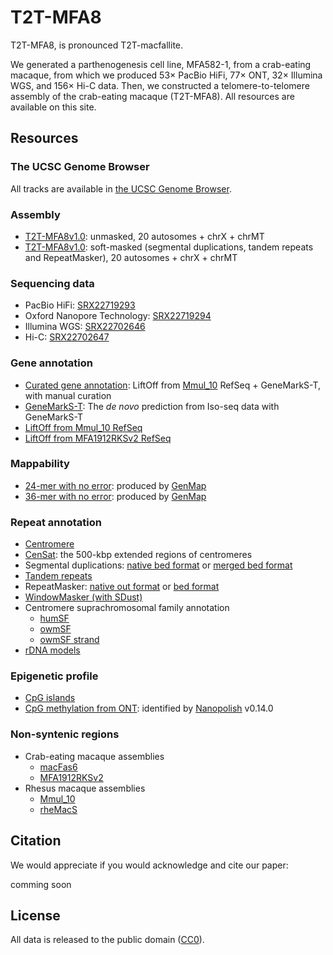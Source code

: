 # T2T-MFA8

T2T-MFA8, is pronounced T2T-macfallite.

We generated a parthenogenesis cell line, MFA582-1, from a crab-eating macaque, from which we produced 53× PacBio HiFi, 77× ONT, 32× Illumina WGS, and 156× Hi-C data. Then, we constructed a telomere-to-telomere assembly of the crab-eating macaque (T2T-MFA8). All resources are available on this site.

## Resources

### The UCSC Genome Browser

All tracks are available in [the UCSC Genome Browser](https://genome.ucsc.edu/cgi-bin/hgTracks?hubUrl=https://synplotter.sjtu.edu.cn/trackhub/MaoHub/hub.txt).

### Assembly

- [T2T-MFA8v1.0](https://synplotter.sjtu.edu.cn/disk2/T2T-MFA8/T2T-MFA8v1.0.fasta.gz): unmasked, 20 autosomes + chrX + chrMT
- [T2T-MFA8v1.0](https://synplotter.sjtu.edu.cn/disk2/T2T-MFA8/T2T-MFA8v1.0.soft_masked.fasta.gz): soft-masked (segmental duplications, tandem repeats and RepeatMasker), 20 autosomes + chrX + chrMT

### Sequencing data

- PacBio HiFi: [SRX22719293](https://www.ncbi.nlm.nih.gov/sra/SRX22719293)
- Oxford Nanopore Technology: [SRX22719294](https://www.ncbi.nlm.nih.gov/sra/SRX22719294)
- Illumina WGS: [SRX22702646](https://www.ncbi.nlm.nih.gov/sra/SRX22702646)
- Hi-C: [SRX22702647](https://www.ncbi.nlm.nih.gov/sra/SRX22702647)

### Gene annotation

- [Curated gene annotation](https://synplotter.sjtu.edu.cn/disk2/T2T-MFA8/T2T-MFA8v1.0.curated_gene_annotation.gtf.gz): LiftOff from [Mmul_10](https://www.ncbi.nlm.nih.gov/datasets/genome/GCF_003339765.1/) RefSeq + GeneMarkS-T, with manual curation
- [GeneMarkS-T](https://synplotter.sjtu.edu.cn/disk2/T2T-MFA8/T2T-MFA8v1.0.GeneMarkST.gtf.gz): The *de novo* prediction from Iso-seq data with GeneMarkS-T
- [LiftOff from Mmul_10 RefSeq](https://synplotter.sjtu.edu.cn/disk2/T2T-MFA8/T2T-MFA8v1.0.liftoff_Mmul_10.polished.gff3.gz)
- [LiftOff from MFA1912RKSv2 RefSeq](https://synplotter.sjtu.edu.cn/disk2/T2T-MFA8/T2T-MFA8v1.0.liftoff_MFA1912RKSv2.polished.gff3.gz)

### Mappability
- [24-mer with no error](https://synplotter.sjtu.edu.cn/disk2/T2T-MFA8/T2T-MFA8v1.0.genmap_24_0.bed.gz): produced by [GenMap](https://github.com/cpockrandt/genmap)
- [36-mer with no error](https://synplotter.sjtu.edu.cn/disk2/T2T-MFA8/T2T-MFA8v1.0.genmap_36_0.bed.gz): produced by [GenMap](https://github.com/cpockrandt/genmap)

### Repeat annotation

- [Centromere](https://synplotter.sjtu.edu.cn/disk2/T2T-MFA8/T2T-MFA8v1.0.centromere.bed)
- [CenSat](https://synplotter.sjtu.edu.cn/disk2/T2T-MFA8/T2T-MFA8v1.0.CenSat.bed): the 500-kbp extended regions of centromeres
- Segmental duplications: [native bed format](https://synplotter.sjtu.edu.cn/disk2/T2T-MFA8/T2T-MFA8v1.0.SD.native.bed.gz) or [merged bed format](https://synplotter.sjtu.edu.cn/disk2/T2T-MFA8/T2T-MFA8v1.0.SD.merged.bed.gz)
- [Tandem repeats](https://synplotter.sjtu.edu.cn/disk2/T2T-MFA8/T2T-MFA8v1.0.TRF.bed.gz)
- RepeatMasker:  [native out format](https://synplotter.sjtu.edu.cn/disk2/T2T-MFA8/T2T-MFA8v1.0.RepeatMasker.out.gz) or [bed format](https://synplotter.sjtu.edu.cn/disk2/T2T-MFA8/T2T-MFA8v1.0.RepeatMasker.bed.gz)
- [WindowMasker (with SDust)](https://synplotter.sjtu.edu.cn/disk2/T2T-MFA8/T2T-MFA8v1.0.WindowMasker.bed.gz)
- Centromere suprachromosomal family annotation
  - [humSF](https://synplotter.sjtu.edu.cn/disk2/T2T-MFA8/T2T-MFA8v1.0.humSF.bed.gz)
  - [owmSF](https://synplotter.sjtu.edu.cn/disk2/T2T-MFA8/T2T-MFA8v1.0.owmSF.bed.gz)
  - [owmSF strand](https://synplotter.sjtu.edu.cn/disk2/T2T-MFA8/T2T-MFA8v1.0.owmSF_strand.bed.gz)
- [rDNA models](https://synplotter.sjtu.edu.cn/disk2/T2T-MFA8/T2T-MFA8v1.0.rDNA.bed)

### Epigenetic profile

- [CpG islands](https://synplotter.sjtu.edu.cn/disk2/T2T-MFA8/T2T-MFA8v1.0.CpG_islands.bed.gz)
- [CpG methylation from ONT](https://synplotter.sjtu.edu.cn/disk2/T2T-MFA8/T2T-MFA8v1.0.ONT_methylation.bed.gz): identified by [Nanopolish](https://github.com/jts/nanopolish) v0.14.0

### Non-syntenic regions

- Crab-eating macaque assemblies
  - [macFas6](https://synplotter.sjtu.edu.cn/disk2/T2T-MFA8/T2T-MFA8v1.0.non_syntenic_regions_to_macFas6.bed.gz)
  - [MFA1912RKSv2](https://synplotter.sjtu.edu.cn/disk2/T2T-MFA8/T2T-MFA8v1.0.non_syntenic_regions_to_MFA1912RKSv2.bed.gz)
- Rhesus macaque assemblies
  - [Mmul_10](https://synplotter.sjtu.edu.cn/disk2/T2T-MFA8/T2T-MFA8v1.0.non_syntenic_regions_to_Mmul_10.bed.gz)
  - [rheMacS](https://synplotter.sjtu.edu.cn/disk2/T2T-MFA8/T2T-MFA8v1.0.non_syntenic_regions_to_rheMacS.bed.gz)

## Citation

We would appreciate if you would acknowledge and cite our paper:

comming soon

## License

All data is released to the public domain ([CC0](https://creativecommons.org/publicdomain/zero/1.0/)).
